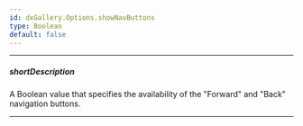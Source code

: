```yaml
---
id: dxGallery.Options.showNavButtons
type: Boolean
default: false
---
```

---
##### shortDescription
A Boolean value that specifies the availability of the "Forward" and "Back" navigation buttons.

---
